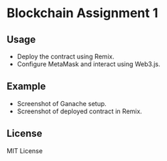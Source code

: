 # Blockchain Assignment 1

## Usage
- Deploy the contract using Remix.
- Configure MetaMask and interact using Web3.js.

## Example
- Screenshot of Ganache setup.
- Screenshot of deployed contract in Remix.

## License
MIT License
